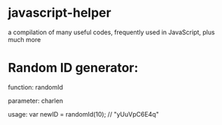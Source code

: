 # javascript-helper
a compilation of many useful codes, frequently used in JavaScript, plus much more

# Random ID generator:
  function: randomId
  
  parameter: charlen
  
  usage: var newID = randomId(10); // "yUuVpC6E4q"
